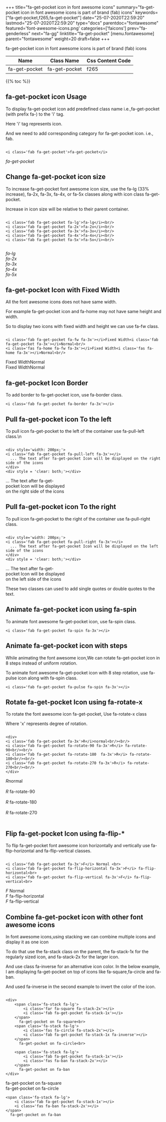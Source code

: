 +++
title="fa-get-pocket icon in font awesome icons"
summary="fa-get-pocket icon in font awesome icons is part of brand (fab) icons"
keywords=["fa-get-pocket,f265,fa-get-pocket"]
date="25-07-2020T22:59:20"
lastmod="25-07-2020T22:59:20"
type="docs"
parentdoc="fontawesome"
featured='font-awesome-icons.png'
categories=['faicons']
prev="fa-genderless"
next="fa-gg"
linktitle="fa-get-pocket"
[menu.fontawesome]
parent="fontawesome"
weight=20
draft=false
+++


fa-get-pocket icon in font awesome icons is part of brand (fab) icons

<div class='table-responsive'><table class='table'><thead><tr><th>Name</th><th>Class Name</th><th>Css Content Code</th></tr></thead><tbody><tr><td>fa-get-pocket</td><td>fa-get-pocket</td><td>f265</td></tr></tbody></table></div>


{{% toc %}}


## fa-get-pocket icon Usage

To display fa-get-pocket icon add predefined class name i.e.,fa-get-pocket (with prefix fa-) to the 'i' tag.

Here 'i' tag represents icon.

And we need to add corresponding category for fa-get-pocket icon. i.e., fab.


```

<i class='fab fa-get-pocket'>fa-get-pocket</i>
```

<i class='fab fa-get-pocket'>fa-get-pocket</i>




## Change fa-get-pocket icon size
To increase fa-get-pocket font awesome icon size, use the fa-lg (33% increase), fa-2x, fa-3x, fa-4x, or fa-5x classes along with icon class fa-get-pocket.

Increase in icon size will be relative to their parent container. 

```

<i class='fab fa-get-pocket fa-lg'>fa-lg</i><br/>
<i class='fab fa-get-pocket fa-2x'>fa-2x</i><br/>
<i class='fab fa-get-pocket fa-3x'>fa-3x</i><br/>
<i class='fab fa-get-pocket fa-4x'>fa-4x</i><br/>
<i class='fab fa-get-pocket fa-5x'>fa-5x</i><br/>
            
```

<i class='fab fa-get-pocket fa-lg'>fa-lg</i><br/>
<i class='fab fa-get-pocket fa-2x'>fa-2x</i><br/>
<i class='fab fa-get-pocket fa-3x'>fa-3x</i><br/>
<i class='fab fa-get-pocket fa-4x'>fa-4x</i><br/>
<i class='fab fa-get-pocket fa-5x'>fa-5x</i><br/>
            



## fa-get-pocket Icon with Fixed Width 

All the font awesome icons does not have same width.

For example fa-get-pocket icon and fa-home may not have same height and width.

So to display two icons with fixed width and height we can use fa-fw class.


```

<i class='fab fa-get-pocket fa-fw fa-3x'></i>Fixed Width<i class='fab fa-get-pocket fa-3x'></i>Normal<br/>
<i class='fas fa-home fa-fw fa-3x'></i>Fixed Width<i class='fas fa-home fa-3x'></i>Normal<br/>
```

<i class='fab fa-get-pocket fa-fw fa-3x'></i>Fixed Width<i class='fab fa-get-pocket fa-3x'></i>Normal<br/>
<i class='fas fa-home fa-fw fa-3x'></i>Fixed Width<i class='fas fa-home fa-3x'></i>Normal<br/>



## fa-get-pocket Icon Border 

To add border to fa-get-pocket icon, use fa-border class.


```
<i class='fab fa-get-pocket fa-border fa-3x'></i>

```
<i class='fab fa-get-pocket fa-border fa-3x'></i>





## Pull fa-get-pocket icon To the left

To pull icon fa-get-pocket to the left of the container use fa-pull-left class.\n

```

<div style='width: 200px;'>
<i class='fab fa-get-pocket fa-pull-left fa-3x'></i>
  ... The text after fa-get-pocket Icon will be displayed on the right side of the icons
</div>
<div style = 'clear: both;'></div>
```

<div style='width: 200px;'>
<i class='fab fa-get-pocket fa-pull-left fa-3x'></i>
  ... The text after fa-get-pocket Icon will be displayed on the right side of the icons
</div>
<div style = 'clear: both;'></div>




## Pull fa-get-pocket icon To the right
To pull icon fa-get-pocket to the right of the container use fa-pull-right class.

```

<div style='width: 200px;'>
<i class='fab fa-get-pocket fa-pull-right fa-3x'></i>
  ... The text after fa-get-pocket Icon will be displayed on the left side of the icons
</div>
<div style = 'clear: both;'></div>
```

<div style='width: 200px;'>
<i class='fab fa-get-pocket fa-pull-right fa-3x'></i>
  ... The text after fa-get-pocket Icon will be displayed on the left side of the icons
</div>
<div style = 'clear: both;'></div>

These two classes can used to add single quotes or double quotes to the text.


## Animate fa-get-pocket icon using fa-spin
To animate font awesome fa-get-pocket icon, use fa-spin class.

```
<i class='fab fa-get-pocket fa-spin fa-3x'></i>
```
<i class='fab fa-get-pocket fa-spin fa-3x'></i>




## Animate fa-get-pocket icon with steps
While animating the font awesome icon,We can rotate fa-get-pocket icon in 8 steps instead of uniform rotation.

To animate font awesome fa-get-pocket icon with 8 step rotation, use fa-pulse icon along with fa-spin class.


```
<i class='fab fa-get-pocket fa-pulse fa-spin fa-3x'></i>

```
<i class='fab fa-get-pocket fa-pulse fa-spin fa-3x'></i>





## Rotate fa-get-pocket Icon using fa-rotate-x
To rotate the font awesome icon fa-get-pocket, Use fa-rotate-x class

Where 'x' represents degree of rotation.


```

<div>
<i class='fab fa-get-pocket fa-3x'>R</i>normal<br/><br/>
<i class='fab fa-get-pocket fa-rotate-90 fa-3x'>R</i> fa-rotate-90<br/><br/> 
<i class='fab fa-get-pocket fa-rotate-180  fa-3x'>R</i> fa-rotate-180<br/><br/> 
<i class='fab fa-get-pocket fa-rotate-270 fa-3x'>R</i> fa-rotate-270<br/><br/>
</div>
```

<div>
<i class='fab fa-get-pocket fa-3x'>R</i>normal<br/><br/>
<i class='fab fa-get-pocket fa-rotate-90 fa-3x'>R</i> fa-rotate-90<br/><br/> 
<i class='fab fa-get-pocket fa-rotate-180  fa-3x'>R</i> fa-rotate-180<br/><br/> 
<i class='fab fa-get-pocket fa-rotate-270 fa-3x'>R</i> fa-rotate-270<br/><br/>
</div>




## Flip fa-get-pocket Icon using fa-flip-*
To flip fa-get-pocket font awesome icon horizontally and vertically use fa-flip-horizontal and fa-flip-vertical classes. 

```

<i class='fab fa-get-pocket fa-3x'>F</i> Normal <br>
<i class='fab fa-get-pocket fa-flip-horizontal fa-3x'>F</i> fa-flip-horizontal<br>
<i class='fab fa-get-pocket fa-flip-vertical fa-3x'>F</i> fa-flip-vertical<br>
```

<i class='fab fa-get-pocket fa-3x'>F</i> Normal <br>
<i class='fab fa-get-pocket fa-flip-horizontal fa-3x'>F</i> fa-flip-horizontal<br>
<i class='fab fa-get-pocket fa-flip-vertical fa-3x'>F</i> fa-flip-vertical<br>




## Combine fa-get-pocket icon with other font awesome icons
In font awesome icons,using stacking we can combine multiple icons and display it as one icon 

To do that use the fa-stack class on the parent, the fa-stack-1x for the regularly sized icon, and fa-stack-2x for the larger icon.

And use class fa-inverse for an alternative icon color. 
In the below example, I am displaying fa-get-pocket on top of icons like fa-square,fa-circle and fa-ban.

And used fa-inverse in the second example to invert the color of the icon.

```

<div>
    <span class='fa-stack fa-lg'>
        <i class='far fa-square fa-stack-2x'></i>
        <i class='fab fa-get-pocket fa-stack-1x'></i>
    </span>
      fa-get-pocket on fa-square<br>
    <span class='fa-stack fa-lg'>
        <i class='fas fa-circle fa-stack-2x'></i>
        <i class='fab fa-get-pocket fa-stack-1x fa-inverse'></i>
    </span>
      fa-get-pocket on fa-circle<br>

    <span class='fa-stack fa-lg'>
        <i class='fab fa-get-pocket fa-stack-1x'></i>
        <i class='fas fa-ban fa-stack-2x'></i>
    </span>
      fa-get-pocket on fa-ban
</div>
```

<div>
    <span class='fa-stack fa-lg'>
        <i class='far fa-square fa-stack-2x'></i>
        <i class='fab fa-get-pocket fa-stack-1x'></i>
    </span>
      fa-get-pocket on fa-square<br>
    <span class='fa-stack fa-lg'>
        <i class='fas fa-circle fa-stack-2x'></i>
        <i class='fab fa-get-pocket fa-stack-1x fa-inverse'></i>
    </span>
      fa-get-pocket on fa-circle<br>

    <span class='fa-stack fa-lg'>
        <i class='fab fa-get-pocket fa-stack-1x'></i>
        <i class='fas fa-ban fa-stack-2x'></i>
    </span>
      fa-get-pocket on fa-ban
</div>






